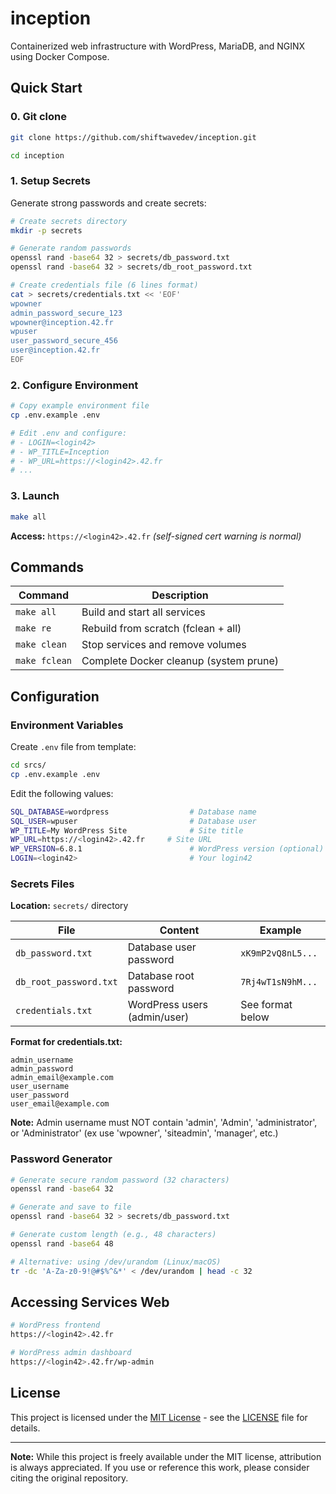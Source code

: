 # inception

Containerized web infrastructure with WordPress, MariaDB, and NGINX using Docker Compose.


## Quick Start

### 0. Git clone

```bash
git clone https://github.com/shiftwavedev/inception.git

cd inception
```

### 1. Setup Secrets

Generate strong passwords and create secrets:

```bash
# Create secrets directory
mkdir -p secrets

# Generate random passwords
openssl rand -base64 32 > secrets/db_password.txt
openssl rand -base64 32 > secrets/db_root_password.txt

# Create credentials file (6 lines format)
cat > secrets/credentials.txt << 'EOF'
wpowner
admin_password_secure_123
wpowner@inception.42.fr
wpuser
user_password_secure_456
user@inception.42.fr
EOF
```

### 2. Configure Environment

```bash
# Copy example environment file
cp .env.example .env

# Edit .env and configure:
# - LOGIN=<login42>
# - WP_TITLE=Inception
# - WP_URL=https://<login42>.42.fr
# ...
```

### 3. Launch

```bash
make all
```

**Access:** `https://<login42>.42.fr` _(self-signed cert warning is normal)_

## Commands

| Command | Description |
|---------|-------------|
| `make all` | Build and start all services |
| `make re` | Rebuild from scratch (fclean + all) |
| `make clean` | Stop services and remove volumes |
| `make fclean` | Complete Docker cleanup (system prune) |


## Configuration

### Environment Variables

Create `.env` file from template:

```bash
cd srcs/
cp .env.example .env
```

Edit the following values:

```bash
SQL_DATABASE=wordpress                  # Database name
SQL_USER=wpuser                         # Database user
WP_TITLE=My WordPress Site              # Site title
WP_URL=https://<login42>.42.fr     # Site URL
WP_VERSION=6.8.1                        # WordPress version (optional)
LOGIN=<login42>                         # Your login42
```

### Secrets Files

**Location:** `secrets/` directory

| File | Content | Example |
|------|---------|---------|
| `db_password.txt` | Database user password | `xK9mP2vQ8nL5...` |
| `db_root_password.txt` | Database root password | `7Rj4wT1sN9hM...` |
| `credentials.txt` | WordPress users (admin/user) | See format below |

**Format for credentials.txt:**
```
admin_username
admin_password
admin_email@example.com
user_username
user_password
user_email@example.com
```

**Note:** Admin username must NOT contain 'admin', 'Admin', 'administrator', or 'Administrator' (ex use 'wpowner', 'siteadmin', 'manager', etc.)

### Password Generator

```bash
# Generate secure random password (32 characters)
openssl rand -base64 32

# Generate and save to file
openssl rand -base64 32 > secrets/db_password.txt

# Generate custom length (e.g., 48 characters)
openssl rand -base64 48

# Alternative: using /dev/urandom (Linux/macOS)
tr -dc 'A-Za-z0-9!@#$%^&*' < /dev/urandom | head -c 32
```

## Accessing Services Web

```bash
# WordPress frontend
https://<login42>.42.fr

# WordPress admin dashboard
https://<login42>.42.fr/wp-admin
```


## License

This project is licensed under the [MIT License](./LICENSE) - see the [LICENSE](./LICENSE) file for details.

---

**Note:** While this project is freely available under the MIT license, attribution is always appreciated. If you use or reference this work, please consider citing the original repository.
